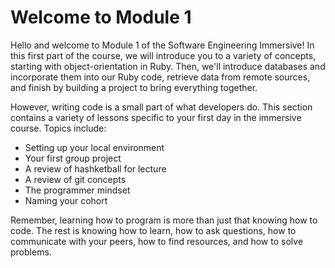 # Welcome to Module 1

Hello and welcome to Module 1 of the Software Engineering Immersive! In this first
part of the course, we will introduce you to a variety of concepts, starting
with object-orientation in Ruby. Then, we'll introduce databases and incorporate
them into our Ruby code, retrieve data from remote sources, and finish by building
a project to bring everything together.

However, writing code is a small part of what developers do. This section contains
a variety of lessons specific to your first day in the immersive course. Topics
include:

* Setting up your local environment
* Your first group project
* A review of hashketball for lecture
* A review of git concepts
* The programmer mindset
* Naming your cohort

Remember, learning how to program is more than just that knowing how to code.
The rest is knowing how to learn, how to ask questions, how to communicate with
your peers, how to find resources, and how to solve problems.

